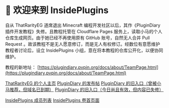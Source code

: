 # 👋 欢迎来到 InsidePlugins

自从 ThatRarityEG 道席退出 Minecraft 编程开发社区以后，其作《PluginDiary 插件开发教程》失修。且教程托管在 Cloudflare Pages 服务上，读取小马的个人仓库生成网页。由于她已经不再使用原有 GitHub 账号，自然无人合并 Pull Request 。故该教程不是无人愿意修订，而是无人有权修订。经数位有意愿维护教程者讨论后，设立 InsidePlugins 小组，意在将本教程的仓库公开化，以便协同维护。

教程的新地址： [https://plugindiary.pvpin.org/docs/about/TeamPage.html](https://plugindiary.pvpin.org/docs/about/TeamPage.html)

[ThatRarityEG 的个人主页](https://www.mcbbs.net/home.php?mod=space&uid=3281025)
[PluginDiary 的发布帖](https://www.mcbbs.net/thread-1163259-1-1.html)
[PluginDiary 的旧入口（曾被小马推荐，但域名已到期）](https://plgdev.xuogroup.top)
[PluginDiary 的旧入口（今日尚且有效，但内容已失修）](https://plugin-diary.pages.dev)

[InsidePlugins 成员列表](https://plugindiary.pvpin.org/docs/about/TeamPage.html)
[InsidePlugins 卷首页面](https://plugindiary.pvpin.org/docs/src/Volume0/Preface.html)
